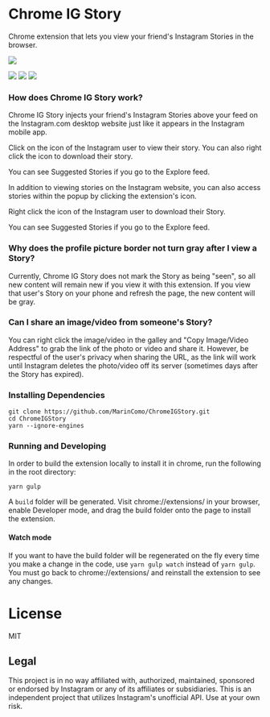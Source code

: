 # Chrome IG Story

Chrome extension that lets you view your friend's Instagram Stories in the browser.

<a href="https://chrome.google.com/webstore/detail/chrome-ig-story/bojgejgifofondahckoaahkilneffhmf"><img src="https://developer.chrome.com/webstore/images/ChromeWebStore_BadgeWBorder_v2_206x58.png"/></a>

<img src="https://cloud.githubusercontent.com/assets/2003684/23597569/db7c76cc-01e8-11e7-843a-8886852c4b87.png"/>

<img src="https://cloud.githubusercontent.com/assets/2003684/23597595/1ec709e2-01e9-11e7-8bb8-8bb7ff77ef58.png"/>

<img src="https://cloud.githubusercontent.com/assets/2003684/23597607/2b121c3c-01e9-11e7-8745-bc7bbd15a86c.png"/>

### How does Chrome IG Story work?

Chrome IG Story injects your friend's Instagram Stories above your feed on the Instagram.com desktop website just like it appears in the Instagram mobile app.

Click on the icon of the Instagram user to view their story. You can also right click the icon to download their story.

You can see Suggested Stories if you go to the Explore feed.

In addition to viewing stories on the Instagram website, you can also access stories within the popup by clicking the extension's icon.

Right click the icon of the Instagram user to download their Story.

You can see Suggested Stories if you go to the Explore feed.

### Why does the profile picture border not turn gray after I view a Story?

Currently, Chrome IG Story does not mark the Story as being "seen", so all new content will remain new if you view it with this extension. If you view that user's Story on your phone and refresh the page, the new content will be gray.

### Can I share an image/video from someone's Story?

You can right click the image/video in the galley and "Copy Image/Video Address" to grab the link of the photo or video and share it. However, be respectful of the user's privacy when sharing the URL, as the link will work until Instagram deletes the photo/video off its server (sometimes days after the Story has expired).

### Installing Dependencies

```
git clone https://github.com/MarinComo/ChromeIGStory.git
cd ChromeIGStory
yarn --ignore-engines
```

### Running and Developing

In order to build the extension locally to install it in chrome, run the following in the root directory:

```
yarn gulp
```

A `build` folder will be generated. Visit chrome://extensions/ in your browser, enable Developer mode, and drag the build folder onto the page to install the extension.

#### Watch mode

If you want to have the build folder will be regenerated on the fly every time you make a change in the code, use `yarn gulp watch` instead of `yarn gulp`. You must go back to chrome://extensions/ and reinstall the extension to see any changes.

# License

MIT

## Legal

This project is in no way affiliated with, authorized, maintained, sponsored or endorsed by Instagram or any of its affiliates or subsidiaries. This is an independent project that utilizes Instagram's unofficial API. Use at your own risk.
